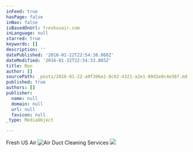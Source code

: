 ```yaml
---
inFeed: true
hasPage: false
inNav: false
isBasedOnUrl: freshusair.com
inLanguage: null
starred: true
keywords: []
description: ''
datePublished: '2016-01-22T22:54:38.068Z'
dateModified: '2016-01-22T22:54:33.885Z'
title: Ron
author: []
sourcePath: _posts/2016-01-22-a9f306e2-8c02-4321-a2e1-80d1e0c4e36f.md
published: true
authors: []
publisher:
  name: null
  domain: null
  url: null
  favicon: null
_type: MediaObject

---
```

Fresh US Air
![Air Duct Cleaning Services](https://the-grid-user-content.s3-us-west-2.amazonaws.com/cc2b5714-0644-4199-9550-3b58ae0feea7.jpg)
![](https://the-grid-user-content.s3-us-west-2.amazonaws.com/6bed9cab-b82a-4263-a636-8e395a4ee2ae.gif)